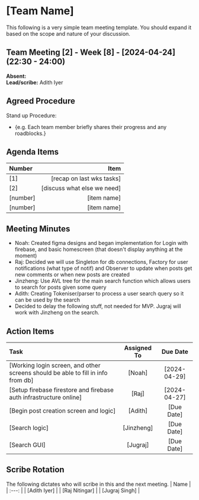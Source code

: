 # [Team Name]
This following is a very simple team meeting template. You should expand it based on the scope and nature of your discussion.

## Team Meeting [2] - Week [8] - [2024-04-24] (22:30 - 24:00)
**Absent:**
<br>
**Lead/scribe:** Adith Iyer

## Agreed Procedure
Stand up Procedure:
- {e.g. Each team member briefly shares their progress and any roadblocks.}

## Agenda Items
| Number   |                        Item |
|:---------|----------------------------:|
| [1]      |   [recap on last wks tasks] |
| [2]      | [discuss what else we need] |
| [number] |                 [item name] |
| [number] |                 [item name] |

## Meeting Minutes
- Noah: Created figma designs and began implementation for Login with firebase, and basic homescreen (that doesn't display anything at the moment)
- Raj: Decided we will use Singleton for db connections, Factory for user notifications (what type of notif) and Observer to update when posts get new comments or when new posts are created
- Jinzheng: Use AVL tree for the main search function which allows users to search for posts given some query
- Adith: Creating Tokeniser/parser to process a user search query so it can be used by the search
- Decided to delay the following stuff, not needed for MVP. Jugraj will work with Jinzheng on the search.


## Action Items
| Task                                                                             | Assigned To |   Due Date   |
|:---------------------------------------------------------------------------------|:-----------:|:------------:|
| [Working login screen, and other screens should be able to fill in info from db] |   [Noah]    | [2024-04-29] |
| [Setup firebase firestore and firebase auth infrastructure online]               |    [Raj]    | [2024-04-27] |
| [Begin post creation screen and logic]                                           |   [Adith]   |  [Due Date]  |
| [Search logic]                                                                   | [Jinzheng]  |  [Due Date]  |
| [Search GUI]                                                                     |  [Jugraj]   |  [Due Date]  |



## Scribe Rotation
The following dictates who will scribe in this and the next meeting.
| Name |
| :---: |
| [Adith Iyer] |
| [Raj Nitingar] |
| [Jugraj Singh] |
